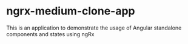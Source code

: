 # ngrx-medium-clone-app
This is an application to demonstrate the usage of Angular standalone components and states using ngRx
